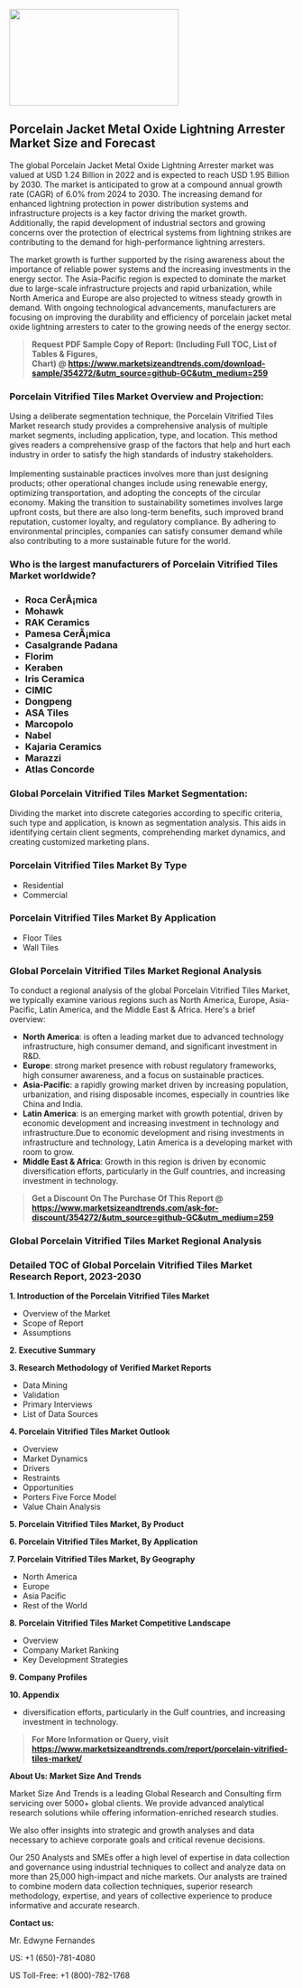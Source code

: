 <p><img class="alignnone size-medium wp-image-20088" src="https://ffe5etoiles.com/wp-content/uploads/2024/12/MST1-300x171.png" alt="" width="300" height="171" /></p><h2>Porcelain Jacket Metal Oxide Lightning Arrester Market Size and Forecast</h2><p>The global Porcelain Jacket Metal Oxide Lightning Arrester market was valued at USD 1.24 Billion in 2022 and is expected to reach USD 1.95 Billion by 2030. The market is anticipated to grow at a compound annual growth rate (CAGR) of 6.0% from 2024 to 2030. The increasing demand for enhanced lightning protection in power distribution systems and infrastructure projects is a key factor driving the market growth. Additionally, the rapid development of industrial sectors and growing concerns over the protection of electrical systems from lightning strikes are contributing to the demand for high-performance lightning arresters.</p><p>The market growth is further supported by the rising awareness about the importance of reliable power systems and the increasing investments in the energy sector. The Asia-Pacific region is expected to dominate the market due to large-scale infrastructure projects and rapid urbanization, while North America and Europe are also projected to witness steady growth in demand. With ongoing technological advancements, manufacturers are focusing on improving the durability and efficiency of porcelain jacket metal oxide lightning arresters to cater to the growing needs of the energy sector.</p></p><blockquote id="" class=""><strong>Request PDF Sample Copy of Report: (Including Full TOC, List of Tables &amp; Figures, Chart)&nbsp;@&nbsp;<strong><a href="https://www.marketsizeandtrends.com/download-sample/354272/&utm_source=github-GC&utm_medium=259" target="_blank">https://www.marketsizeandtrends.com/download-sample/354272/&utm_source=github-GC&utm_medium=259</a></strong></strong></blockquote><h3 id="" class="">Porcelain Vitrified Tiles Market&nbsp;Overview and Projection:</h3><p id="" class="">Using a deliberate segmentation technique, the Porcelain Vitrified Tiles Market research study provides a comprehensive analysis of multiple market segments, including application, type, and location. This method gives readers a comprehensive grasp of the factors that help and hurt each industry in order to satisfy the high standards of industry stakeholders. <br /> <br />Implementing sustainable practices involves more than just designing products; other operational changes include using renewable energy, optimizing transportation, and adopting the concepts of the circular economy. Making the transition to sustainability sometimes involves large upfront costs, but there are also long-term benefits, such improved brand reputation, customer loyalty, and regulatory compliance. By adhering to environmental principles, companies can satisfy consumer demand while also contributing to a more sustainable future for the world.</p><h3 id="" class="">Who is the largest manufacturers of&nbsp;Porcelain Vitrified Tiles Market worldwide?</h3><h3 class=""><p><ul><li>Roca CerÃ¡mica </li><li> Mohawk </li><li> RAK Ceramics </li><li> Pamesa CerÃ¡mica </li><li> Casalgrande Padana </li><li> Florim </li><li> Keraben </li><li> Iris Ceramica </li><li> CIMIC </li><li> Dongpeng </li><li> ASA Tiles </li><li> Marcopolo </li><li> Nabel </li><li> Kajaria Ceramics </li><li> Marazzi </li><li> Atlas Concorde</li></ul></p></h3><h3 id="" class="">Global&nbsp;Porcelain Vitrified Tiles Market Segmentation:</h3><p id="" class="">Dividing the market into discrete categories according to specific criteria, such type and application, is known as segmentation analysis. This aids in identifying certain client segments, comprehending market dynamics, and creating customized marketing plans.</p><h3 id="" class="">Porcelain Vitrified Tiles Market&nbsp;By Type</h3><p><p><ul><li>Residential</li><li> Commercial</p></li></ul></p></p><h3 id="" class="">Porcelain Vitrified Tiles Market&nbsp;By Application</h3><p class=""><p><ul><li>Floor Tiles</li><li> Wall Tiles</li></ul></p></p><h3 id="" class="">Global Porcelain Vitrified Tiles Market Regional Analysis</h3><p id="" class="">To conduct a regional analysis of the global Porcelain Vitrified Tiles Market, we typically examine various regions such as North America, Europe, Asia-Pacific, Latin America, and the Middle East &amp; Africa. Here's a brief overview:</p><ul><li><strong>North America</strong>: is often a leading market due to advanced technology infrastructure, high consumer demand, and significant investment in R&amp;D.</li><li><strong>Europe</strong>: strong market presence with robust regulatory frameworks, high consumer awareness, and a focus on sustainable practices.</li><li><strong>Asia-Pacific</strong>: a rapidly growing market driven by increasing population, urbanization, and rising disposable incomes, especially in countries like China and India.</li><li><strong>Latin America</strong>: is an emerging market with growth potential, driven by economic development and increasing investment in technology and infrastructure.Due to economic development and rising investments in infrastructure and technology, Latin America is a developing market with room to grow.</li><li><strong>Middle East &amp; Africa</strong>: Growth in this region is driven by economic diversification efforts, particularly in the Gulf countries, and increasing investment in technology.</li></ul><blockquote id="" class=""><strong>Get a Discount On The Purchase Of This Report @ <strong><a href="https://www.marketsizeandtrends.com/ask-for-discount/354272/&utm_source=github-GC&utm_medium=259" target="_blank">https://www.marketsizeandtrends.com/ask-for-discount/354272/&utm_source=github-GC&utm_medium=259</a></strong></strong></blockquote><h3 id="" class="">Global Porcelain Vitrified Tiles Market Regional Analysis</h3><h3 id="" class="">Detailed TOC of Global Porcelain Vitrified Tiles Market Research Report, 2023-2030</h3><p id="" class=""><strong>1. Introduction of the Porcelain Vitrified Tiles Market</strong></p><ul><li>Overview of the Market</li><li>Scope of Report</li><li>Assumptions</li></ul><p id="" class=""><strong>2. Executive Summary</strong></p><p id="" class=""><strong>3. Research Methodology of Verified Market Reports</strong></p><ul><li>Data Mining</li><li>Validation</li><li>Primary Interviews</li><li>List of Data Sources</li></ul><p id="" class=""><strong>4. Porcelain Vitrified Tiles Market Outlook</strong></p><ul><li>Overview</li><li>Market Dynamics</li><li>Drivers</li><li>Restraints</li><li>Opportunities</li><li>Porters Five Force Model</li><li>Value Chain Analysis</li></ul><p id="" class=""><strong>5. Porcelain Vitrified Tiles Market, By Product</strong></p><p id="" class=""><strong>6. Porcelain Vitrified Tiles Market, By Application</strong></p><p id="" class=""><strong>7. Porcelain Vitrified Tiles Market, By Geography</strong></p><ul><li>North America</li><li>Europe</li><li>Asia Pacific</li><li>Rest of the World</li></ul><p id="" class=""><strong>8. Porcelain Vitrified Tiles Market Competitive Landscape</strong></p><ul><li>Overview</li><li>Company Market Ranking</li><li>Key Development Strategies</li></ul><p id="" class=""><strong>9. Company Profiles</strong></p><p id="" class=""><strong>10. Appendix</strong></p><ul><li>diversification efforts, particularly in the Gulf countries, and increasing investment in technology.</li></ul><blockquote id="" class=""><strong>For More Information or Query, visit <strong><strong><a href="https://www.marketsizeandtrends.com/report/porcelain-vitrified-tiles-market/" target="_blank">https://www.marketsizeandtrends.com/report/porcelain-vitrified-tiles-market/</a></strong></strong></strong></blockquote><p id="" class=""><strong>About Us: Market Size And Trends</strong></p><p id="" class="">Market Size And Trends is a leading Global Research and Consulting firm servicing over 5000+ global clients. We provide advanced analytical research solutions while offering information-enriched research studies.</p><p id="" class="">We also offer insights into strategic and growth analyses and data necessary to achieve corporate goals and critical revenue decisions.</p><p id="" class="">Our 250 Analysts and SMEs offer a high level of expertise in data collection and governance using industrial techniques to collect and analyze data on more than 25,000 high-impact and niche markets. Our analysts are trained to combine modern data collection techniques, superior research methodology, expertise, and years of collective experience to produce informative and accurate research.</p><p id="" class=""><strong>Contact us:</strong></p><p id="" class="">Mr. Edwyne Fernandes</p><p id="" class="">US: +1 (650)-781-4080</p><p id="" class="">US Toll-Free: +1 (800)-782-1768</p>
